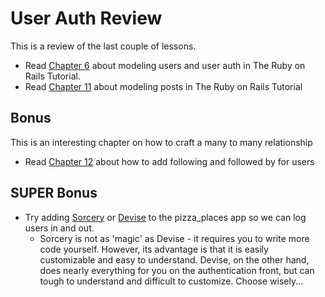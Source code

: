 # User Auth Review

This is a review of the last couple of lessons.

- Read [Chapter 6](https://www.railstutorial.org/book/modeling_users#cha-modeling_users) about modeling users and user auth in The Ruby on Rails Tutorial.
- Read [Chapter 11](https://www.railstutorial.org/book/user_microposts) about modeling posts in The Ruby on Rails Tutorial

## Bonus
This is an interesting chapter on how to craft a many to many relationship
- Read [Chapter 12](https://www.railstutorial.org/book/following_users) about how to add following and followed by for users

## SUPER Bonus
- Try adding [Sorcery](https://github.com/NoamB/sorcery) or [Devise](https://github.com/plataformatec/devise) to the pizza_places app so we can log users in and out.
    - Sorcery is not as 'magic' as Devise - it requires you to write more code yourself. However, its advantage is that it is easily customizable and easy to understand. Devise, on the other hand, does nearly everything for you on the authentication front, but can tough to understand and difficult to customize. Choose wisely...
